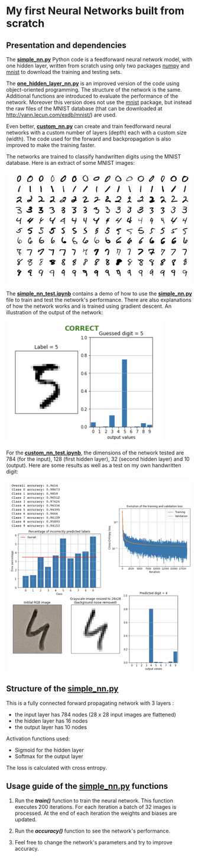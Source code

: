 # My first Neural Networks built from scratch


Presentation and dependencies
--------

The **[simple_nn.py](simple_nn.py)** Python code is a feedforward neural network model, with one hidden layer, written from scratch using only two packages [numpy](https://numpy.org/) and [mnist](https://pypi.org/project/mnist/) to download the training and testing sets.

The **[one_hidden_layer_nn.py](one_hidden_layer_nn.py)** is an improved version of the code using object-oriented programming. The structure of the network is the same. Additional functions are introduced to evaluate the performance of the network. Moreover this version does not use the [mnist](https://pypi.org/project/mnist/) package, but instead the raw files of the MNIST database (that can be downloaded at http://yann.lecun.com/exdb/mnist/) are used.

Even better, **[custom_nn.py](custom_nn.py)** can create and train feedforward neural networks with a custom number of layers (depth) each with a custom size (width). The code used for the forward and backpropagation is also improved to make the training faster.

The networks are trained to classify handwritten digits using the MNIST database. Here is an extract of some MNIST images:

![](Images/MnistExamples.png)


The **[simple_nn_test.ipynb](simple_nn_test.ipynb)** contains a demo of how to use the **[simple_nn.py](simple_nn.py)** file to train and test the network's performance. There are also explanations of how the network works and is trained using gradient descent. An illustration of the output of the network:

<img src="Images/OutputExample.png" width="422">

For the **[custom_nn_test.ipynb](custom_nn_test.ipynb)**, the dimensions of the network tested are 784 (for the input), 128 (first hidden layer), 32 (second hidden layer) and 10 (output). Here are some results as well as a test on my own handwritten digit:

<img src="Images/CustomNNResults.jpg" width="720">


Structure of the [simple_nn.py](simple_nn.py)
--------

This is a fully connected forward propagating network with 3 layers :
- the input layer has 784 nodes (28 x 28 input images are flattened)
- the hidden layer has 16 nodes
- the output layer has 10 nodes

Activation functions used:
- Sigmoid for the hidden layer
- Softmax for the output layer

The loss is calculated with cross entropy.


Usage guide of the [simple_nn.py](simple_nn.py) functions
--------

1.  Run the ***train()*** function to train the neural network.
    This function executes 200 iterations.
    For each iteration a batch of 32 images is processed.
    At the end of each iteration the weights and biases are updated.
    
2.  Run the ***accuracy()*** function to see the network's performance.

3.  Feel free to change the network's parameters and try to improve accuracy.
